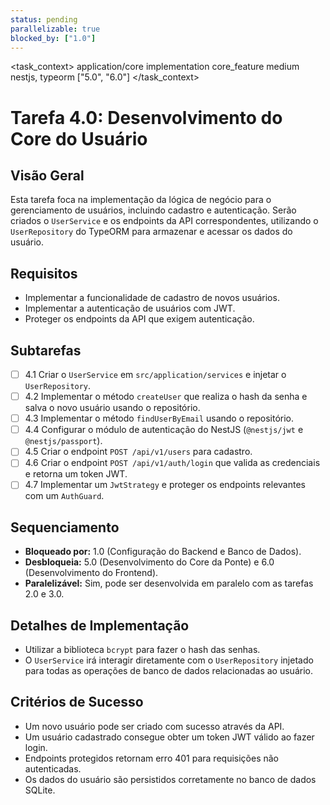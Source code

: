 ```yaml
---
status: pending
parallelizable: true
blocked_by: ["1.0"]
---
```


<task_context>
<domain>application/core</domain>
<type>implementation</type>
<scope>core_feature</scope>
<complexity>medium</complexity>
<dependencies>nestjs, typeorm</dependencies>
<unblocks>["5.0", "6.0"]</unblocks>
</task_context>

# Tarefa 4.0: Desenvolvimento do Core do Usuário

## Visão Geral
Esta tarefa foca na implementação da lógica de negócio para o gerenciamento de usuários, incluindo cadastro e autenticação. Serão criados o `UserService` e os endpoints da API correspondentes, utilizando o `UserRepository` do TypeORM para armazenar e acessar os dados do usuário.

## Requisitos
- Implementar a funcionalidade de cadastro de novos usuários.
- Implementar a autenticação de usuários com JWT.
- Proteger os endpoints da API que exigem autenticação.

## Subtarefas
- [ ] 4.1 Criar o `UserService` em `src/application/services` e injetar o `UserRepository`.
- [ ] 4.2 Implementar o método `createUser` que realiza o hash da senha e salva o novo usuário usando o repositório.
- [ ] 4.3 Implementar o método `findUserByEmail` usando o repositório.
- [ ] 4.4 Configurar o módulo de autenticação do NestJS (`@nestjs/jwt` e `@nestjs/passport`).
- [ ] 4.5 Criar o endpoint `POST /api/v1/users` para cadastro.
- [ ] 4.6 Criar o endpoint `POST /api/v1/auth/login` que valida as credenciais e retorna um token JWT.
- [ ] 4.7 Implementar um `JwtStrategy` e proteger os endpoints relevantes com um `AuthGuard`.

## Sequenciamento
- **Bloqueado por:** 1.0 (Configuração do Backend e Banco de Dados).
- **Desbloqueia:** 5.0 (Desenvolvimento do Core da Ponte) e 6.0 (Desenvolvimento do Frontend).
- **Paralelizável:** Sim, pode ser desenvolvida em paralelo com as tarefas 2.0 e 3.0.

## Detalhes de Implementação
- Utilizar a biblioteca `bcrypt` para fazer o hash das senhas.
- O `UserService` irá interagir diretamente com o `UserRepository` injetado para todas as operações de banco de dados relacionadas ao usuário.

## Critérios de Sucesso
- Um novo usuário pode ser criado com sucesso através da API.
- Um usuário cadastrado consegue obter um token JWT válido ao fazer login.
- Endpoints protegidos retornam erro 401 para requisições não autenticadas.
- Os dados do usuário são persistidos corretamente no banco de dados SQLite.
